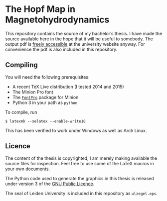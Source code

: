 The Hopf Map in Magnetohydrodynamics
====================================

This repository contains the source of my bachelor’s thesis. I have made the
source available here in the hope that it will be useful to somebody. The output
pdf is [freely accessible][pdf] at the university website anyway. For
convenience the pdf is also included in this repository.

[pdf]: https://www.math.leidenuniv.nl/en/theses/547/

Compiling
---------

You will need the following prerequisites:

 - A recent TeX Live distribution (I tested 2014 and 2015)
 - The Minion Pro font
 - The [`FontPro`][fontpro] package for Minion
 - Python 3 in your path as `python`

To compile, run

    $ latexmk --xelatex --enable-write18

This has been verified to work under Windows as well as Arch Linux.

[fontpro]: https://github.com/sebschub/FontPro

Licence
-------

The content of the thesis is copyrighted; I am merely making available the
source files for inspection. Feel free to use some of the LaTeX macros in your
own documents.

The Python code used to generate the graphics in this thesis is released under
version 3 of the [GNU Public Licence][gplv3].

The seal of Leiden University is included in this repository as `ulzegel.eps`.

[gplv3]: https://gnu.org/licenses/gpl
